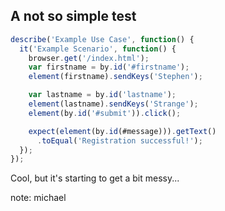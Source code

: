 ## A not so simple test

```js
describe('Example Use Case', function() {
  it('Example Scenario', function() {
    browser.get('/index.html');
    var firstname = by.id('#firstname');
    element(firstname).sendKeys('Stephen');

    var lastname = by.id('lastname');
    element(lastname).sendKeys('Strange');
    element(by.id('#submit')).click();

    expect(element(by.id(#message))).getText()
      .toEqual('Registration successful!');
  });
});
```

Cool, but it's starting to get a bit messy...

note:
michael
